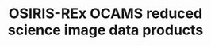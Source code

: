 ---
title: OSIRIS-REx OCAMS reduced science image data products
permalink: /resource/orex/ocams/data_reduced.html
layout: collection
dataset: urn-nasa-pds-orex_ocams-data_reduced
tags: []
---